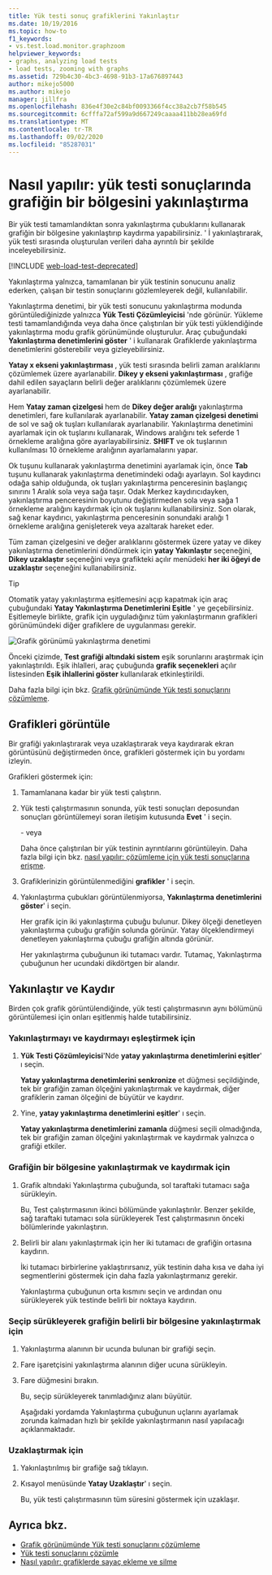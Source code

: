 ```yaml
---
title: Yük testi sonuç grafiklerini Yakınlaştır
ms.date: 10/19/2016
ms.topic: how-to
f1_keywords:
- vs.test.load.monitor.graphzoom
helpviewer_keywords:
- graphs, analyzing load tests
- load tests, zooming with graphs
ms.assetid: 729b4c30-4bc3-4698-91b3-17a676897443
author: mikejo5000
ms.author: mikejo
manager: jillfra
ms.openlocfilehash: 836e4f30e2c84bf0093366f4cc38a2cb7f58b545
ms.sourcegitcommit: 6cfffa72af599a9d667249caaaa411bb28ea69fd
ms.translationtype: MT
ms.contentlocale: tr-TR
ms.lasthandoff: 09/02/2020
ms.locfileid: "85287031"
---
```

# <a name="how-to-zoom-in-on-a-region-of-the-graph-in-load-test-results"></a>Nasıl yapılır: yük testi sonuçlarında grafiğin bir bölgesini yakınlaştırma

Bir yük testi tamamlandıktan sonra yakınlaştırma çubuklarını kullanarak grafiğin bir bölgesine yakınlaştırıp kaydırma yapabilirsiniz. ' İ yakınlaştırarak, yük testi sırasında oluşturulan verileri daha ayrıntılı bir şekilde inceleyebilirsiniz.

[!INCLUDE [web-load-test-deprecated](includes/web-load-test-deprecated.md)]

Yakınlaştırma yalnızca, tamamlanan bir yük testinin sonucunu analiz ederken, çalışan bir testin sonuçlarını gözlemleyerek değil, kullanılabilir.

Yakınlaştırma denetimi, bir yük testi sonucunu yakınlaştırma modunda görüntülediğinizde yalnızca **Yük Testi Çözümleyicisi** 'nde görünür. Yükleme testi tamamlandığında veya daha önce çalıştırılan bir yük testi yüklendiğinde yakınlaştırma modu grafik görünümünde oluşturulur. Araç çubuğundaki **Yakınlaştırma denetimlerini göster** ' i kullanarak Grafiklerde yakınlaştırma denetimlerini gösterebilir veya gizleyebilirsiniz.

**Yatay x ekseni yakınlaştırması** , yük testi sırasında belirli zaman aralıklarını çözümlemek üzere ayarlanabilir. **Dikey y ekseni yakınlaştırması** , grafiğe dahil edilen sayaçların belirli değer aralıklarını çözümlemek üzere ayarlanabilir.

Hem **Yatay zaman çizelgesi** hem de **Dikey değer aralığı** yakınlaştırma denetimleri, fare kullanılarak ayarlanabilir. **Yatay zaman çizelgesi denetimi** de sol ve sağ ok tuşları kullanılarak ayarlanabilir. Yakınlaştırma denetimini ayarlamak için ok tuşlarını kullanarak, Windows aralığını tek seferde 1 örnekleme aralığına göre ayarlayabilirsiniz. **SHIFT** ve ok tuşlarının kullanılması 10 örnekleme aralığının ayarlamalarını yapar.

Ok tuşunu kullanarak yakınlaştırma denetimini ayarlamak için, önce **Tab** tuşunu kullanarak yakınlaştırma denetimindeki odağı ayarlayın. Sol kaydırıcı odağa sahip olduğunda, ok tuşları yakınlaştırma penceresinin başlangıç sınırını 1 Aralık sola veya sağa taşır. Odak Merkez kaydırıcıdayken, yakınlaştırma penceresinin boyutunu değiştirmeden sola veya sağa 1 örnekleme aralığını kaydırmak için ok tuşlarını kullanabilirsiniz. Son olarak, sağ kenar kaydırıcı, yakınlaştırma penceresinin sonundaki aralığı 1 örnekleme aralığına genişleterek veya azaltarak hareket eder.

Tüm zaman çizelgesini ve değer aralıklarını göstermek üzere yatay ve dikey yakınlaştırma denetimlerini döndürmek için **yatay Yakınlaştır** seçeneğini, **Dikey uzaklaştır** seçeneğini veya grafikteki açılır menüdeki **her iki öğeyi de uzaklaştır** seçeneğini kullanabilirsiniz.

> [!TIP]
> Otomatik yatay yakınlaştırma eşitlemesini açıp kapatmak için araç çubuğundaki **Yatay Yakınlaştırma Denetimlerini Eşitle** ' ye geçebilirsiniz. Eşitlemeyle birlikte, grafik için uyguladığınız tüm yakınlaştırmanın grafikleri görünümündeki diğer grafiklere de uygulanması gerekir.

![Grafik görünümü yakınlaştırma denetimi](../test/media/ltest_zoomcontrol.png)

Önceki çizimde, **Test grafiği altındaki sistem** eşik sorunlarını araştırmak için yakınlaştırıldı. Eşik ihlalleri, araç çubuğunda **grafik seçenekleri** açılır listesinden **Eşik ihlallerini göster** kullanılarak etkinleştirildi.

Daha fazla bilgi için bkz. [Grafik görünümünde Yük testi sonuçlarını çözümleme](../test/analyze-load-test-results-in-the-graphs-view.md).

## <a name="display-graphs"></a>Grafikleri görüntüle

Bir grafiği yakınlaştırarak veya uzaklaştırarak veya kaydırarak ekran görüntüsünü değiştirmeden önce, grafikleri göstermek için bu yordamı izleyin.

Grafikleri göstermek için:

1. Tamamlanana kadar bir yük testi çalıştırın.

2. Yük testi çalıştırmasının sonunda, yük testi sonuçları deposundan sonuçları görüntülemeyi soran iletişim kutusunda **Evet** ' i seçin.

     \- veya

     Daha önce çalıştırılan bir yük testinin ayrıntılarını görüntüleyin. Daha fazla bilgi için bkz. [nasıl yapılır: çözümleme için yük testi sonuçlarına erişme](../test/how-to-access-load-test-results-for-analysis.md).

3. Grafiklerinizin görüntülenmediğini **grafikler** ' i seçin.

4. Yakınlaştırma çubukları görüntülenmiyorsa, **Yakınlaştırma denetimlerini göster**' i seçin.

     Her grafik için iki yakınlaştırma çubuğu bulunur. Dikey ölçeği denetleyen yakınlaştırma çubuğu grafiğin solunda görünür. Yatay ölçeklendirmeyi denetleyen yakınlaştırma çubuğu grafiğin altında görünür.

     Her yakınlaştırma çubuğunun iki tutamacı vardır. Tutamaç, Yakınlaştırma çubuğunun her ucundaki dikdörtgen bir alandır.

## <a name="zoom-and-scroll"></a>Yakınlaştır ve Kaydır

Birden çok grafik görüntülendiğinde, yük testi çalıştırmasının aynı bölümünü görüntülemesi için onları eşitlenmiş halde tutabilirsiniz.

### <a name="to-synchronize-zooming-and-scrolling"></a>Yakınlaştırmayı ve kaydırmayı eşleştirmek için

1. **Yük Testi Çözümleyicisi**'Nde **yatay yakınlaştırma denetimlerini eşitler**' ı seçin.

     **Yatay yakınlaştırma denetimlerini senkronize** et düğmesi seçildiğinde, tek bir grafiğin zaman ölçeğini yakınlaştırmak ve kaydırmak, diğer grafiklerin zaman ölçeğini de büyütür ve kaydırır.

2. Yine, **yatay yakınlaştırma denetimlerini eşitler**' ı seçin.

     **Yatay yakınlaştırma denetimlerini zamanla** düğmesi seçili olmadığında, tek bir grafiğin zaman ölçeğini yakınlaştırmak ve kaydırmak yalnızca o grafiği etkiler.

### <a name="to-zoom-and-scroll-to-a-region-of-the-graph"></a>Grafiğin bir bölgesine yakınlaştırmak ve kaydırmak için

1. Grafik altındaki Yakınlaştırma çubuğunda, sol taraftaki tutamacı sağa sürükleyin.

     Bu, Test çalıştırmasının ikinci bölümünde yakınlaştırılır. Benzer şekilde, sağ taraftaki tutamacı sola sürükleyerek Test çalıştırmasının önceki bölümlerinde yakınlaştırın.

2. Belirli bir alanı yakınlaştırmak için her iki tutamacı de grafiğin ortasına kaydırın.

     İki tutamacı birbirlerine yaklaştırırsanız, yük testinin daha kısa ve daha iyi segmentlerini göstermek için daha fazla yakınlaştırmanız gerekir.

     Yakınlaştırma çubuğunun orta kısmını seçin ve ardından onu sürükleyerek yük testinde belirli bir noktaya kaydırın.

### <a name="to-zoom-to-a-region-of-the-graph-by-choosing-and-dragging"></a>Seçip sürükleyerek grafiğin belirli bir bölgesine yakınlaştırmak için

1. Yakınlaştırma alanının bir ucunda bulunan bir grafiği seçin.

2. Fare işaretçisini yakınlaştırma alanının diğer ucuna sürükleyin.

3. Fare düğmesini bırakın.

    Bu, seçip sürükleyerek tanımladığınız alanı büyütür.

   Aşağıdaki yordamda Yakınlaştırma çubuğunun uçlarını ayarlamak zorunda kalmadan hızlı bir şekilde yakınlaştırmanın nasıl yapılacağı açıklanmaktadır.

### <a name="to-zoom-out"></a>Uzaklaştırmak için

1. Yakınlaştırılmış bir grafiğe sağ tıklayın.

2. Kısayol menüsünde **Yatay Uzaklaştır**' ı seçin.

     Bu, yük testi çalıştırmasının tüm süresini göstermek için uzaklaşır.

## <a name="see-also"></a>Ayrıca bkz.

- [Grafik görünümünde Yük testi sonuçlarını çözümleme](../test/analyze-load-test-results-in-the-graphs-view.md)
- [Yük testi sonuçlarını çözümle](../test/analyze-load-test-results-using-the-load-test-analyzer.md)
- [Nasıl yapılır: grafiklerde sayaç ekleme ve silme](../test/how-to-add-and-delete-counters-on-graphs-in-load-test-results.md)
